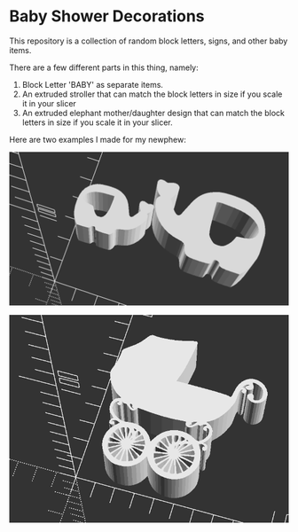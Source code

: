 # Baby Shower Decorations

This repository is a collection of random block letters, signs, and other baby items.

There are a few different parts in this thing, namely:

1. Block Letter 'BABY' as separate items.
2. An extruded stroller that can match the block letters in size if you scale it in your slicer
3. An extruded elephant mother/daughter design that can match the block letters in size if you scale it in your slicer.

Here are two examples I made for my newphew:

![alt tag](https://github.com/avirtuos/openscad/blob/master/baby_shower/docs/img/elephant_render.png?raw=true)

![alt tag](https://github.com/avirtuos/openscad/blob/master/baby_shower/docs/img/stroller_render.png?raw=true)